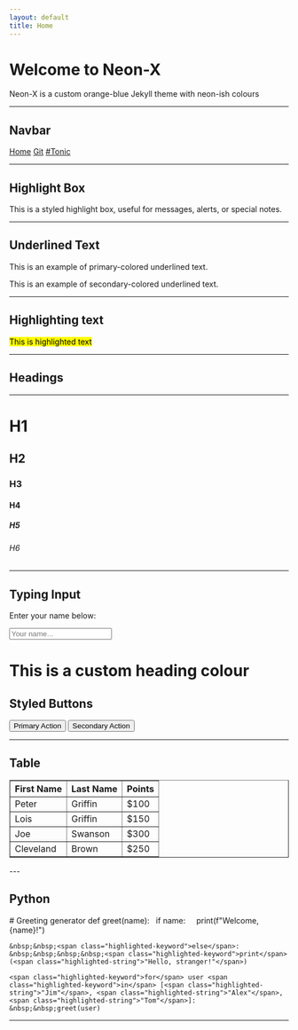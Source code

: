 ```yaml
---
layout: default
title: Home
---
```




# Welcome to Neon-X

Neon-X is a custom orange-blue Jekyll theme with neon-ish colours

---

## Navbar

<div class="floating-navbar">
  <a href="https://v659.github.io/jekyll_theme-new-v659/">Home</a>
  <a href="https://github.com/v659/jekyll_theme-new-v659">Git</a>
  <a href="https://tonic.hackclub.com/">#Tonic</a>
</div>

---

## Highlight Box

<div class="highlight-box">
   This is a styled highlight box, useful for messages, alerts, or special notes.
</div>

---

## Underlined Text

<p class="underline-primary">This is an example of primary-colored underlined text.</p>
<p class="underline-secondary">This is an example of secondary-colored underlined text.</p>

---
## Highlighting text

<mark>This is highlighted text</mark>

---
## Headings

---

<p><h1>H1</h1><h2>H2</h2><h3>H3</h3><h4>H4</h4><h5>H5</h5><h6>H6</h6></p>

---

##  Typing Input

<div class="card">
  <p>Enter your name below:</p>
  <input type="text" class="typing-box" placeholder="Your name..." />
</div>

# This is a custom heading colour

<div class="card">
  <h2>Styled Buttons</h2>
  <button class="btn-primary">Primary Action</button>
  <button class="btn-secondary">Secondary Action</button>
</div>

---

## Table

<table border=1>
  <tr>
  <th>First Name</th>
  <th>Last Name</th>
  <th>Points</th>
  </tr>
  <tr>
  <td>Peter</td>
  <td>Griffin</td>
  <td>$100</td>
  </tr>
  <tr>
  <td>Lois</td>
  <td>Griffin</td>
  <td>$150</td>
  </tr>
  <tr>
  <td>Joe</td>
  <td>Swanson</td>
  <td>$300</td>
  </tr>
  <tr>
  <td>Cleveland</td>
  <td>Brown</td>
  <td>$250</td>
  </tr>
</table>
---

## Python
<div class="code-editor-container">

  <div id="highlighted-code">
    <span class="highlighted-comment"># Greeting generator</span>
    <span class="highlighted-keyword">def</span> greet(<span class="highlighted-keyword">name</span>):
    &nbsp;&nbsp;<span class="highlighted-keyword">if</span> name:
    &nbsp;&nbsp;&nbsp;&nbsp;<span class="highlighted-keyword">print</span>(<span class="highlighted-string">f"Welcome, {name}!"</span>)

    &nbsp;&nbsp;<span class="highlighted-keyword">else</span>:
    &nbsp;&nbsp;&nbsp;&nbsp;<span class="highlighted-keyword">print</span>(<span class="highlighted-string">"Hello, stranger!"</span>)

    <span class="highlighted-keyword">for</span> user <span class="highlighted-keyword">in</span> [<span class="highlighted-string">"Jim"</span>, <span class="highlighted-string">"Alex"</span>, <span class="highlighted-string">"Tom"</span>]:
    &nbsp;&nbsp;greet(user)
  </div>
</div>










---

